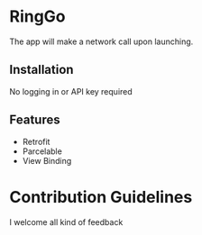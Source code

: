 # RingGo

The app will make a network call upon launching. 

## Installation

No logging in or  API key required 

## Features

* Retrofit 
* Parcelable
* View Binding 

# Contribution Guidelines 

I welcome all kind of feedback

 
